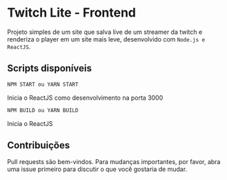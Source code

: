# Twitch Lite - Frontend

Projeto simples de um site que salva live de um streamer da twitch e renderiza o player em um site mais leve, desenvolvido com ``Node.js e ReactJS``.

## Scripts disponíveis

```bash
NPM START ou YARN START
```
Inicia o ReactJS como desenvolvimento na porta 3000

```bash
NPM BUILD ou YARN BUILD
```
Inicia o ReactJS

## Contribuições

Pull requests são bem-vindos. Para mudanças importantes, por favor, abra uma issue primeiro para discutir o que você gostaria de mudar.
